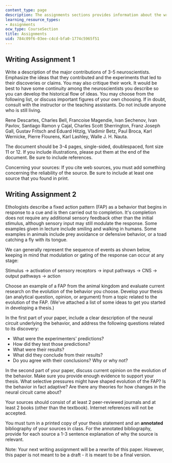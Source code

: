 ```yaml
---
content_type: page
description: The assignments sections provides information about the writing assignments.
learning_resource_types:
- Assignments
ocw_type: CourseSection
title: Assignments
uid: 784c09f6-03ee-c4cd-bfa0-1774c5965f51
---
```


Writing Assignment 1
--------------------

Write a description of the major contributions of 3-5 neuroscientists. Emphasize the ideas that they contributed and the experiments that led to their discoveries or claims. You may also critique their work. It would be best to have some continuity among the neuroscientists you describe so you can develop the historical flow of ideas. You may choose from the following list, or discuss important figures of your own choosing. If in doubt, consult with the instructor or the teaching assistants. Do not include anyone who is still living.

Rene Descartes, Charles Bell, Francoise Magendie, Ivan Sechenov, Ivan Pavlov, Santiago Ramon y Cajal, Charles Scott Sherrington, Franz Joseph Gall, Gustav Fritsch and Eduard Hitzig, Vladimir Betz, Paul Broca, Karl Wernicke, Pierre Flourens, Karl Lashley, Walle J. H. Nauta.

The document should be 3-4 pages, single-sided, doublespaced, font size 11 or 12. If you include illustrations, please put them at the end of the document. Be sure to include references.

Concerning your sources: If you cite web sources, you must add something concerning the reliability of the source. Be sure to include at least one source that you found in print.

Writing Assignment 2
--------------------

Ethologists describe a fixed action pattern (FAP) as a behavior that begins in response to a cue and is then carried out to completion. It's completion does not require any additional sensory feedback other than the initial stimulus, although sensory input may still modulate the response. Some examples given in lecture include smiling and walking in humans. Some examples in animals include prey avoidance or defensive behavior, or a toad catching a fly with its tongue.

We can generally represent the sequence of events as shown below, keeping in mind that modulation or gating of the response can occur at any stage:

Stimulus -> activation of sensory receptors -> input pathways -> CNS -> output pathways -> action

Choose an example of a FAP from the animal kingdom and evaluate current research on the evolution of the behavior you choose. Develop your thesis (an analytical question, opinion, or argument) from a topic related to the evolution of the FAP. (We've attached a list of some ideas to get you started in developing a thesis.)

In the first part of your paper, include a clear description of the neural circuit underlying the behavior, and address the following questions related to its discovery:

*   What were the experimenters' predictions?
*   How did they test those predictions?
*   What were their results?
*   What did they conclude from their results?
*   Do you agree with their conclusions? Why or why not?

In the second part of your paper, discuss current opinion on the evolution of the behavior. Make sure you provide enough evidence to support your thesis. What selective pressures might have shaped evolution of the FAP? Is the behavior in fact adaptive? Are there any theories for how changes in the neural circuit came about?

Your sources should consist of at least 2 peer-reviewed journals and at least 2 books (other than the textbook). Internet references will not be accepted.

You must turn in a printed copy of your thesis statement and an **annotated** bibliography of your sources in class. For the annotated bibliography, provide for each source a 1-3 sentence explanation of why the source is relevant.

Note: Your next writing assignment will be a rewrite of this paper. However, this paper is not meant to be a draft - it is meant to be a final version.